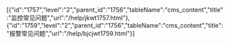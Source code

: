 [{"id":"1757","level":"2","parent_id":"1756","tableName":"cms_content","title":"监控常见问题","url":"/help/jkwt1757.html"},{"id":"1759","level":"2","parent_id":"1756","tableName":"cms_content","title":"报警常见问题","url":"/help/bjcjwt1759.html"}]
